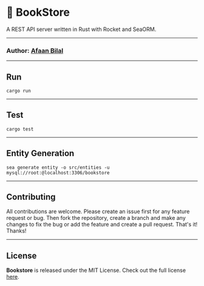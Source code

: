 📕 BookStore
============

A REST API server written in Rust with Rocket and SeaORM.

---

### **Author**: [Afaan Bilal](https://afaan.dev)

---

## Run
````
cargo run
````
---

## Test
````
cargo test
````

---

## Entity Generation
````
sea generate entity -o src/entities -u mysql://root:@localhost:3306/bookstore
````

---

## Contributing
All contributions are welcome. Please create an issue first for any feature request
or bug. Then fork the repository, create a branch and make any changes to fix the bug
or add the feature and create a pull request. That's it!
Thanks!

---

## License
**Bookstore** is released under the MIT License.
Check out the full license [here](LICENSE).
